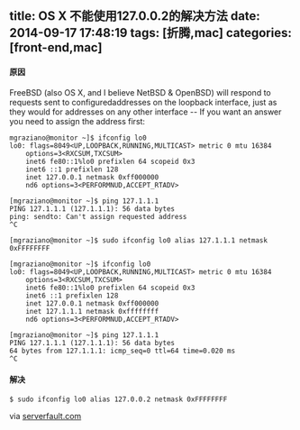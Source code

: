 title: OS X 不能使用127.0.0.2的解决方法
date: 2014-09-17 17:48:19
tags: [折腾,mac]
categories: [front-end,mac]
---
#### 原因
FreeBSD (also OS X, and I believe NetBSD & OpenBSD) will respond to requests sent to configuredaddresses on the loopback interface, just as they would for addresses on any other interface -- If you want an answer you need to assign the address first:

``` shell
mgraziano@monitor ~]$ ifconfig lo0
lo0: flags=8049<UP,LOOPBACK,RUNNING,MULTICAST> metric 0 mtu 16384
    options=3<RXCSUM,TXCSUM>
    inet6 fe80::1%lo0 prefixlen 64 scopeid 0x3
    inet6 ::1 prefixlen 128
    inet 127.0.0.1 netmask 0xff000000
    nd6 options=3<PERFORMNUD,ACCEPT_RTADV>

[mgraziano@monitor ~]$ ping 127.1.1.1
PING 127.1.1.1 (127.1.1.1): 56 data bytes
ping: sendto: Can't assign requested address
^C

[mgraziano@monitor ~]$ sudo ifconfig lo0 alias 127.1.1.1 netmask 0xFFFFFFFF

[mgraziano@monitor ~]$ ifconfig lo0
lo0: flags=8049<UP,LOOPBACK,RUNNING,MULTICAST> metric 0 mtu 16384
    options=3<RXCSUM,TXCSUM>
    inet6 fe80::1%lo0 prefixlen 64 scopeid 0x3
    inet6 ::1 prefixlen 128
    inet 127.0.0.1 netmask 0xff000000
    inet 127.1.1.1 netmask 0xffffffff
    nd6 options=3<PERFORMNUD,ACCEPT_RTADV>

[mgraziano@monitor ~]$ ping 127.1.1.1
PING 127.1.1.1 (127.1.1.1): 56 data bytes
64 bytes from 127.1.1.1: icmp_seq=0 ttl=64 time=0.020 ms
^C
```

#### 解决
``` shell
$ sudo ifconfig lo0 alias 127.0.0.2 netmask 0xFFFFFFFF
```


via [serverfault.com](http://serverfault.com/questions/293874/why-cant-i-ping-an-address-on-the-loopback-device-under-freebsd)
